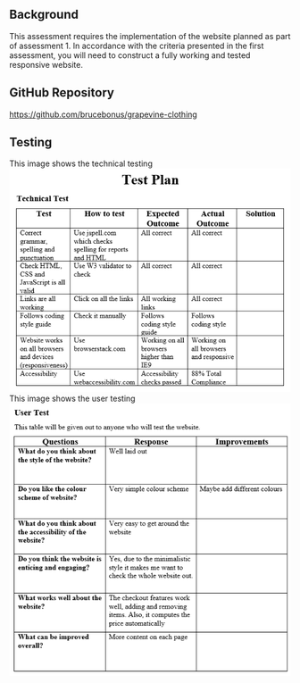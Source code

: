 ## Background
This assessment requires the implementation of the website planned as part of assessment 1. In accordance with the criteria presented in the first assessment, you will need to construct a fully working and tested responsive website.

## GitHub Repository
https://github.com/brucebonus/grapevine-clothing

## Testing
This image shows the technical testing ![technical_test](img\technical_test.png)
This image shows the user testing ![user_test](img\testing\user_test.png)